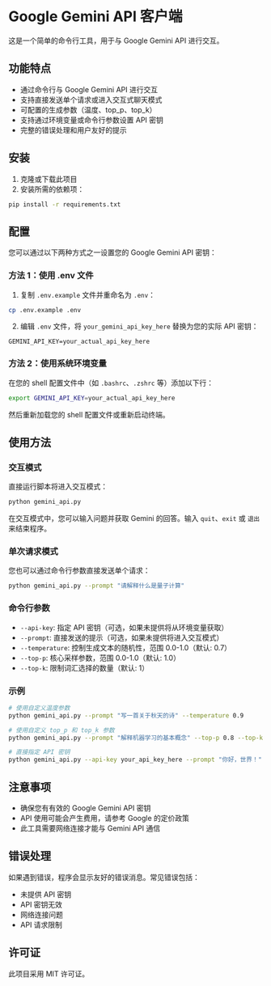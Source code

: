 # Google Gemini API 客户端

这是一个简单的命令行工具，用于与 Google Gemini API 进行交互。

## 功能特点

- 通过命令行与 Google Gemini API 进行交互
- 支持直接发送单个请求或进入交互式聊天模式
- 可配置的生成参数（温度、top_p、top_k）
- 支持通过环境变量或命令行参数设置 API 密钥
- 完整的错误处理和用户友好的提示

## 安装

1. 克隆或下载此项目
2. 安装所需的依赖项：

```bash
pip install -r requirements.txt
```

## 配置

您可以通过以下两种方式之一设置您的 Google Gemini API 密钥：

### 方法 1：使用 .env 文件

1. 复制 `.env.example` 文件并重命名为 `.env`：

```bash
cp .env.example .env
```

2. 编辑 `.env` 文件，将 `your_gemini_api_key_here` 替换为您的实际 API 密钥：

```
GEMINI_API_KEY=your_actual_api_key_here
```

### 方法 2：使用系统环境变量

在您的 shell 配置文件中（如 `.bashrc`、`.zshrc` 等）添加以下行：

```bash
export GEMINI_API_KEY=your_actual_api_key_here
```

然后重新加载您的 shell 配置文件或重新启动终端。

## 使用方法

### 交互模式

直接运行脚本将进入交互模式：

```bash
python gemini_api.py
```

在交互模式中，您可以输入问题并获取 Gemini 的回答。输入 `quit`、`exit` 或 `退出` 来结束程序。

### 单次请求模式

您也可以通过命令行参数直接发送单个请求：

```bash
python gemini_api.py --prompt "请解释什么是量子计算"
```

### 命令行参数

- `--api-key`: 指定 API 密钥（可选，如果未提供将从环境变量获取）
- `--prompt`: 直接发送的提示（可选，如果未提供将进入交互模式）
- `--temperature`: 控制生成文本的随机性，范围 0.0-1.0（默认: 0.7）
- `--top-p`: 核心采样参数，范围 0.0-1.0（默认: 1.0）
- `--top-k`: 限制词汇选择的数量（默认: 1）

### 示例

```bash
# 使用自定义温度参数
python gemini_api.py --prompt "写一首关于秋天的诗" --temperature 0.9

# 使用自定义 top_p 和 top_k 参数
python gemini_api.py --prompt "解释机器学习的基本概念" --top-p 0.8 --top-k 40

# 直接指定 API 密钥
python gemini_api.py --api-key your_api_key_here --prompt "你好，世界！"
```

## 注意事项

- 确保您有有效的 Google Gemini API 密钥
- API 使用可能会产生费用，请参考 Google 的定价政策
- 此工具需要网络连接才能与 Gemini API 通信

## 错误处理

如果遇到错误，程序会显示友好的错误消息。常见错误包括：

- 未提供 API 密钥
- API 密钥无效
- 网络连接问题
- API 请求限制

## 许可证

此项目采用 MIT 许可证。